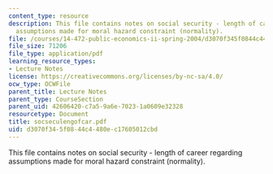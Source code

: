```yaml
---
content_type: resource
description: This file contains notes on social security - length of career regarding
  assumptions made for moral hazard constraint (normality).
file: /courses/14-472-public-economics-ii-spring-2004/d3070f345f0844c4480ec17605012cbd_socseculengofcar.pdf
file_size: 71206
file_type: application/pdf
learning_resource_types:
- Lecture Notes
license: https://creativecommons.org/licenses/by-nc-sa/4.0/
ocw_type: OCWFile
parent_title: Lecture Notes
parent_type: CourseSection
parent_uid: 42606420-c7a5-9a6e-7023-1a0609e32328
resourcetype: Document
title: socseculengofcar.pdf
uid: d3070f34-5f08-44c4-480e-c17605012cbd
---
```

This file contains notes on social security - length of career regarding assumptions made for moral hazard constraint (normality).